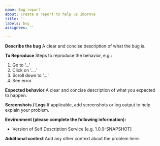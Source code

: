 ```yaml
---
name: Bug report
about: Create a report to help us improve
title: ''
labels: bug
assignees: ''

---
```


**Describe the bug**
A clear and concise description of what the bug is.

**To Reproduce**
Steps to reproduce the behavior, e.g.:

1. Go to '...'
2. Click on '....'
3. Scroll down to '....'
4. See error

**Expected behavior**
A clear and concise description of what you expected to happen.

**Screenshots / Logs**
If applicable, add screenshots or log output to help explain your problem.

**Environment (please complete the following information):**

- Version of Self Description Service [e.g. 1.0.0-SNAPSHOT]

**Additional context**
Add any other context about the problem here.